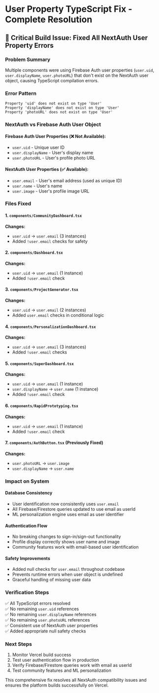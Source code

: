# User Property TypeScript Fix - Complete Resolution

## 🚨 Critical Build Issue: Fixed All NextAuth User Property Errors

### Problem Summary
Multiple components were using Firebase Auth user properties (`user.uid`, `user.displayName`, `user.photoURL`) that don't exist on the NextAuth user object, causing TypeScript compilation errors.

### Error Pattern
```
Property 'uid' does not exist on type 'User'
Property 'displayName' does not exist on type 'User'
Property 'photoURL' does not exist on type 'User'
```

### NextAuth vs Firebase Auth User Object

#### Firebase Auth User Properties (❌ Not Available):
- `user.uid` - Unique user ID
- `user.displayName` - User's display name
- `user.photoURL` - User's profile photo URL

#### NextAuth User Properties (✅ Available):
- `user.email` - User's email address (used as unique ID)
- `user.name` - User's name
- `user.image` - User's profile image URL

### Files Fixed

#### 1. `components/CommunityDashboard.tsx`
**Changes:**
- `user.uid` → `user.email` (3 instances)
- Added `!user.email` checks for safety

#### 2. `components/Dashboard.tsx`
**Changes:**
- `user.uid` → `user.email` (1 instance)
- Added `!user.email` check

#### 3. `components/ProjectGenerator.tsx`
**Changes:**
- `user.uid` → `user.email` (2 instances)
- Added `user.email` checks in conditional logic

#### 4. `components/PersonalizationDashboard.tsx`
**Changes:**
- `user.uid` → `user.email` (3 instances)
- Added `!user.email` checks

#### 5. `components/SuperDashboard.tsx`
**Changes:**
- `user.uid` → `user.email` (1 instance)
- `user.displayName` → `user.name` (1 instance)
- Added `!user.email` check

#### 6. `components/RapidPrototyping.tsx`
**Changes:**
- `user.uid` → `user.email` (1 instance)
- Added `!user.email` check

#### 7. `components/AuthButton.tsx` (Previously Fixed)
**Changes:**
- `user.photoURL` → `user.image`
- `user.displayName` → `user.name`

### Impact on System

#### Database Consistency
- User identification now consistently uses `user.email`
- All Firebase/Firestore queries updated to use email as userId
- ML personalization engine uses email as user identifier

#### Authentication Flow
- No breaking changes to sign-in/sign-out functionality
- Profile display correctly shows user name and image
- Community features work with email-based user identification

#### Safety Improvements
- Added null checks for `user.email` throughout codebase
- Prevents runtime errors when user object is undefined
- Graceful handling of missing user data

### Verification Steps
✅ All TypeScript errors resolved  
✅ No remaining `user.uid` references  
✅ No remaining `user.displayName` references  
✅ No remaining `user.photoURL` references  
✅ Consistent use of NextAuth user properties  
✅ Added appropriate null safety checks  

### Next Steps
1. Monitor Vercel build success
2. Test user authentication flow in production
3. Verify Firebase/Firestore queries work with email as userId
4. Test community features and ML personalization

This comprehensive fix resolves all NextAuth compatibility issues and ensures the platform builds successfully on Vercel.
